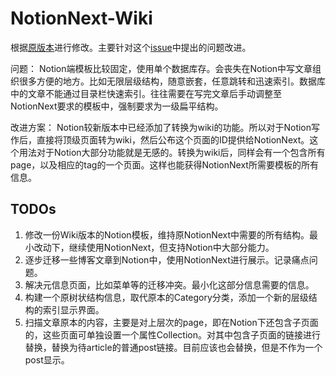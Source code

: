 # NotionNext-Wiki

根据[原版本](https://github.com/tangly1024/NotionNext)进行修改。主要针对这个[issue](https://github.com/tangly1024/NotionNext/issues/1108)中提出的问题改进。

问题：
Notion端模板比较固定，使用单个数据库存。会丧失在Notion中写文章组织很多方便的地方。比如无限层级结构，随意嵌套，任意跳转和迅速索引。数据库中的文章不能通过目录栏快速索引。往往需要在写完文章后手动调整至NotionNext要求的模板中，强制要求为一级扁平结构。

改进方案：
Notion较新版本中已经添加了转换为wiki的功能。所以对于Notion写作后，直接将顶级页面转为wiki，然后公布这个页面的ID提供给NotionNext。这个用法对于Notion大部分功能就是无感的。转换为wiki后，同样会有一个包含所有page，以及相应的tag的一个页面。这样也能获得NotionNext所需要模板的所有信息。

## TODOs

1. 修改一份Wiki版本的Notion模板，维持原NotionNext中需要的所有结构。最小改动下，继续使用NotionNext，但支持Notion中大部分能力。
2. 逐步迁移一些博客文章到Notion中，使用NotionNext进行展示。记录痛点问题。
3. 解决元信息页面，比如菜单等的迁移冲突。最小化这部分信息需要的信息。
4. 构建一个原树状结构信息，取代原本的Category分类，添加一个新的层级结构的索引显示界面。
5. 扫描文章原本的内容，主要是对上层次的page，即在Notion下还包含子页面的，这些页面可单独设置一个属性Collection。对其中包含子页面的链接进行替换，替换为待article的普通post链接。目前应该也会替换，但是不作为一个post显示。